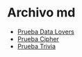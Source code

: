 # Archivo md

- [Prueba Data Lovers](https://github.com/Labsdsforatoria/DEV005-data-lovers)
- [Prueba Cipher](https://github.com/Laboratoria/DEV005-cipher)
- [Prueba Trivia](https://github.com/Laboratoria/dev005-trivia)
